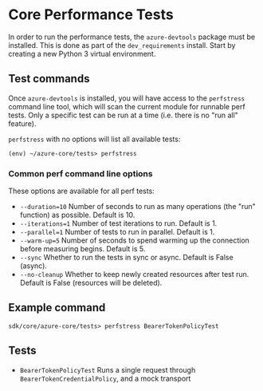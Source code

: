 # Core Performance Tests

In order to run the performance tests, the `azure-devtools` package must be installed. This is done as part of the
`dev_requirements` install. Start by creating a new Python 3 virtual environment.

## Test commands

Once `azure-devtools` is installed, you will have access to the `perfstress` command line tool, which will scan the
current module for runnable perf tests. Only a specific test can be run at a time (i.e. there is no "run all" feature).

`perfstress` with no options will list all available tests: 
```
(env) ~/azure-core/tests> perfstress
```

### Common perf command line options
These options are available for all perf tests:
- `--duration=10` Number of seconds to run as many operations (the "run" function) as possible. Default is 10.
- `--iterations=1` Number of test iterations to run. Default is 1.
- `--parallel=1` Number of tests to run in parallel. Default is 1.
- `--warm-up=5` Number of seconds to spend warming up the connection before measuring begins. Default is 5.
- `--sync` Whether to run the tests in sync or async. Default is False (async).
- `--no-cleanup` Whether to keep newly created resources after test run. Default is False (resources will be deleted).

## Example command
```
sdk/core/azure-core/tests> perfstress BearerTokenPolicyTest
```

## Tests
- `BearerTokenPolicyTest` Runs a single request through `BearerTokenCredentialPolicy`,
  and a mock transport
